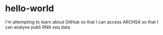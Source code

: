 # hello-world
I'm attempting to learn about GitHub so that I can access ARCHS4 so that I can analyse publi RNA seq data
